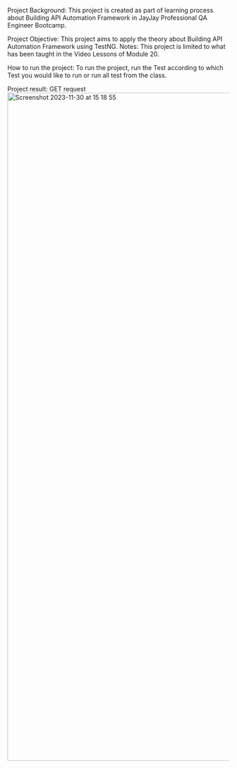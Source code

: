 Project Background: This project is created as part of learning process about Building API Automation Framework in JayJay Professional QA Engineer Bootcamp.

Project Objective: This project aims to apply the theory about Building API Automation Framework using TestNG.
Notes: This project is limited to what has been taught in the Video Lessons of Module 20.

How to run the project: To run the project, run the Test according to which Test you would like to run or run all test from the class.

Project result:
GET request
<img width="1510" alt="Screenshot 2023-11-30 at 15 18 55" src="https://github.com/titawigna/repositoryModule20_Homework/assets/89175246/e320c1c7-43fc-484f-b09c-07fd2ff7122c">
